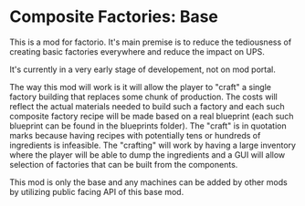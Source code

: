 # Composite Factories: Base

This is a mod for factorio. It's main premise is to reduce the tediousness of creating basic factories everywhere and reduce the impact on UPS.

It's currently in a very early stage of developement, not on mod portal.

The way this mod will work is it will allow the player to "craft" a single factory building that replaces some chunk of production. The costs will reflect the actual materials needed to build such a factory and each such composite factory recipe will be made based on a real blueprint (each such blueprint can be found in the blueprints folder). The "craft" is in quotation marks because having recipes with potentially tens or hundreds of ingredients is infeasible. The "crafting" will work by having a large inventory where the player will be able to dump the ingredients and a GUI will allow selection of factories that can be built from the components.

This mod is only the base and any machines can be added by other mods by utilizing public facing API of this base mod.
